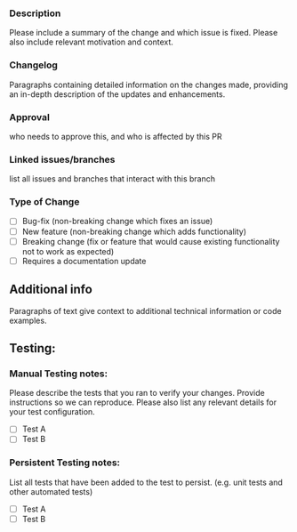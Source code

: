 ### Description
Please include a summary of the change and which issue is fixed. Please also include relevant motivation and context.

### Changelog
Paragraphs containing detailed information on the changes made, providing an in-depth description of the updates and enhancements.

### Approval
who needs to approve this, and who is affected by this PR

### Linked issues/branches 
list all issues and branches that interact with this branch

### Type of Change
- [ ] Bug-fix (non-breaking change which fixes an issue)
- [ ] New feature (non-breaking change which adds functionality)
- [ ] Breaking change (fix or feature that would cause existing functionality not to work as expected)
- [ ] Requires a documentation update

## Additional info
Paragraphs of text give context to additional technical information or code examples.

## Testing:

### Manual Testing notes:
Please describe the tests that you ran to verify your changes. Provide instructions so we can reproduce. Please also list any relevant details for your test configuration.

- [ ] Test A
- [ ] Test B

### Persistent Testing notes:
List all tests that have been added to the test to persist. (e.g. unit tests and other automated tests)

- [ ] Test A
- [ ] Test B

